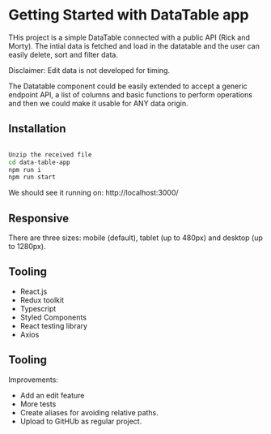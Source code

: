 # Getting Started with DataTable app

THis project is a simple DataTable connected with a public API (Rick and Morty).
The intial data is fetched and load in the datatable and the user can easily delete, sort and filter data.

Disclaimer: Edit data is not developed for timing.

The Datatable component could be easily extended to accept a generic endpoint API, a list of columns and basic functions to perform
operations and then we could make it usable for ANY data origin.

## Installation

```bash

Unzip the received file 
cd data-table-app
npm run i
npm run start

```
We should see it running on: http://localhost:3000/

## Responsive
There are three sizes: mobile (default), tablet (up to 480px) and desktop (up to 1280px).

## Tooling

- React.js 
- Redux toolkit
- Typescript
- Styled Components
- React testing library
- Axios

## Tooling

Improvements: 
- Add an edit feature
- More tests
- Create aliases for avoiding relative paths.
- Upload to GitHUb as regular project.
  
